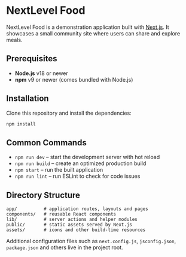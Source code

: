 # NextLevel Food

NextLevel Food is a demonstration application built with [Next.js](https://nextjs.org/). It showcases a small community site where users can share and explore meals.

## Prerequisites

- **Node.js** v18 or newer
- **npm** v9 or newer (comes bundled with Node.js)

## Installation

Clone this repository and install the dependencies:

```bash
npm install
```

## Common Commands

- `npm run dev` – start the development server with hot reload
- `npm run build` – create an optimized production build
- `npm start` – run the built application
- `npm run lint` – run ESLint to check for code issues

## Directory Structure

```text
app/          # application routes, layouts and pages
components/   # reusable React components
lib/          # server actions and helper modules
public/       # static assets served by Next.js
assets/       # icons and other build-time resources
```

Additional configuration files such as `next.config.js`, `jsconfig.json`, `package.json` and others live in the project root.


